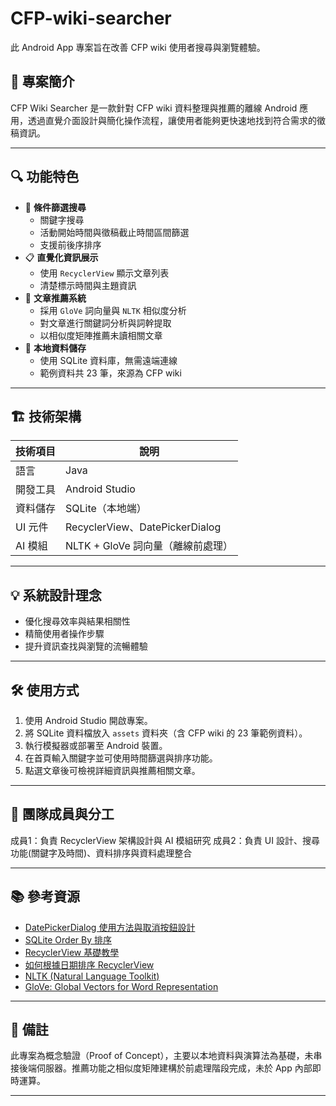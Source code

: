 # CFP-wiki-searcher
此 Android App 專案旨在改善 CFP wiki 使用者搜尋與瀏覽體驗。
## 📱 專案簡介

CFP Wiki Searcher 是一款針對 CFP wiki 資料整理與推薦的離線 Android 應用，透過直覺介面設計與簡化操作流程，讓使用者能夠更快速地找到符合需求的徵稿資訊。

---

## 🔍 功能特色

- 🔎 **條件篩選搜尋**
  - 關鍵字搜尋
  - 活動開始時間與徵稿截止時間區間篩選
  - 支援前後序排序
- 📋 **直覺化資訊展示**
  - 使用 `RecyclerView` 顯示文章列表
  - 清楚標示時間與主題資訊
- 🤖 **文章推薦系統**
  - 採用 `GloVe` 詞向量與 `NLTK` 相似度分析
  - 對文章進行關鍵詞分析與詞幹提取
  - 以相似度矩陣推薦未讀相關文章
- 📂 **本地資料儲存**
  - 使用 SQLite 資料庫，無需遠端連線
  - 範例資料共 23 筆，來源為 CFP wiki

---

## 🏗️ 技術架構

| 技術項目     | 說明                         |
|--------------|------------------------------|
| 語言         | Java                         |
| 開發工具     | Android Studio               |
| 資料儲存     | SQLite（本地端）             |
| UI 元件      | RecyclerView、DatePickerDialog |
| AI 模組      | NLTK + GloVe 詞向量（離線前處理） |

---

## 💡 系統設計理念

- 優化搜尋效率與結果相關性
- 精簡使用者操作步驟
- 提升資訊查找與瀏覽的流暢體驗

---

## 🛠️ 使用方式

1. 使用 Android Studio 開啟專案。
2. 將 SQLite 資料檔放入 `assets` 資料夾（含 CFP wiki 的 23 筆範例資料）。
3. 執行模擬器或部署至 Android 裝置。
4. 在首頁輸入關鍵字並可使用時間篩選與排序功能。
5. 點選文章後可檢視詳細資訊與推薦相關文章。

---

## 👥 團隊成員與分工

成員1：負責 RecyclerView 架構設計與 AI 模組研究
成員2：負責 UI 設計、搜尋功能(關鍵字及時間)、資料排序與資料處理整合

---

## 📚 參考資源

- [DatePickerDialog 使用方法與取消按鈕設計](https://www.cnblogs.com/c2soft/articles/15658964.html)
- [SQLite Order By 排序](https://blog.csdn.net/whatday/article/details/104746456)
- [RecyclerView 基礎教學](https://thumbb13555.pixnet.net/blog/post/311803031)
- [如何根據日期排序 RecyclerView](https://www.volcengine.com/theme/6026322-R-7-1)
- [NLTK (Natural Language Toolkit)](https://www.nltk.org/)
- [GloVe: Global Vectors for Word Representation](https://nlp.stanford.edu/projects/glove/)

---

## 📌 備註

此專案為概念驗證（Proof of Concept），主要以本地資料與演算法為基礎，未串接後端伺服器。推薦功能之相似度矩陣建構於前處理階段完成，未於 App 內部即時運算。

---
